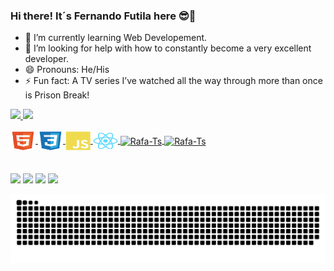 ### Hi there! It´s Fernando Futila here 😎👋

- 🌱 I’m currently learning Web Developement.
- 🤔 I’m looking for help with how to constantly become a very excellent developer.
- 😄 Pronouns: He/His
- ⚡ Fun fact: A TV series I’ve watched all the way through more than once is Prison Break!

 <div>
  <a href="https://github.com/Futila">
  <img height="180em" src="https://github-readme-stats.vercel.app/api?username=Futila&show_icons=true&theme=dracula&include_all_commits=true&count_private=true"/>
  <img height="180em" src="https://github-readme-stats.vercel.app/api/top-langs/?username=Futila&layout=compact&langs_count=7&theme=dracula"/>
</div>
  
<div style="display: inline_block;"><br>
   <img align="center" alt="Rafa-HTML" height="30" width="40" src="https://raw.githubusercontent.com/devicons/devicon/master/icons/html5/html5-original.svg">
  <img align="center" alt="Rafa-CSS" height="30" width="40" src="https://raw.githubusercontent.com/devicons/devicon/master/icons/css3/css3-original.svg">
  <img align="center" alt="Rafa-Js" height="30" width="40" src="https://raw.githubusercontent.com/devicons/devicon/master/icons/javascript/javascript-plain.svg">
    <img align="center" alt="Rafa-React" height="30" width="40" src="https://raw.githubusercontent.com/devicons/devicon/master/icons/react/react-original.svg">
  <img align="center" alt="Rafa-Ts" height="30" width="40" src="https://cdn.jsdelivr.net/gh/devicons/devicon/icons/redux/redux-original.svg">
  <img align="center" alt="Rafa-Ts" height="30" width="40" src="https://cdn.jsdelivr.net/gh/devicons/devicon/icons/nodejs/nodejs-original.svg">

  
</div>
  <br/>
  <div style="margin-top:20px;" >
    <a href = "mailto:fernando.futila@gmail.com"><img src="https://img.shields.io/badge/-Gmail-%23333?style=for-the-badge&logo=gmail&logoColor=white" target="_blank"></a>
     <a href="https://www.linkedin.com/in/fernando-futila" target="_blank"><img src="https://img.shields.io/badge/-LinkedIn-%230077B5?style=for-the-badge&logo=linkedin&logoColor=white" target="_blank"></a> 
  <a href="https://instagram.com/fernando_futila" target="_blank"><img src="https://img.shields.io/badge/-Instagram-%23E4405F?style=for-the-badge&logo=instagram&logoColor=white" target="_blank"></a>
 	<a href="https://wa.me/+5589995155193" target="_blank"><img src="https://img.shields.io/badge/WhatsApp-25D366?style=for-the-badge&logo=whatsapp&logoColor=white" target="_blank"></a>
   
   ![Snake animation](https://github.com/Futila/Futila/blob/output/github-contribution-grid-snake.svg)
  </div>
  

